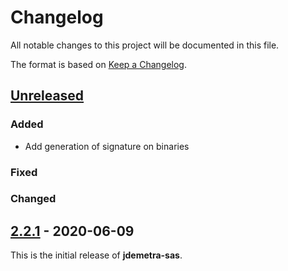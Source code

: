 # Changelog
All notable changes to this project will be documented in this file.

The format is based on [Keep a Changelog](https://keepachangelog.com/en/1.0.0/).

## [Unreleased]

### Added
- Add generation of signature on binaries

### Fixed

### Changed

## [2.2.1] - 2020-06-09

This is the initial release of **jdemetra-sas**.   

[Unreleased]: https://github.com/nbbrd/jdemetra-sas/compare/v2.2.1...HEAD
[2.2.1]: https://github.com/nbbrd/jdemetra-sas/releases/tag/v2.2.1
